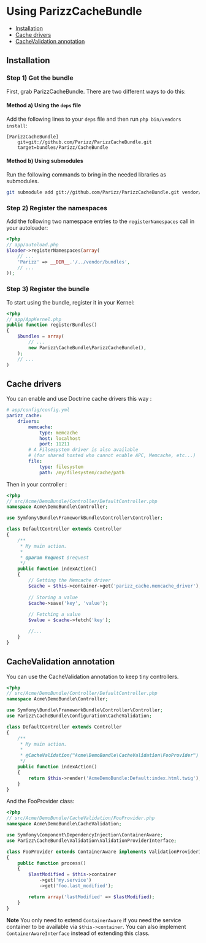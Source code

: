 Using ParizzCacheBundle
===================

* [Installation](#installation)
* [Cache drivers](#cache_drivers)
* [CacheValidation annotation](#cache_validation-annotation)

<a name="installation"></a>

## Installation

### Step 1) Get the bundle

First, grab ParizzCacheBundle. There are two different ways to do this:

#### Method a) Using the `deps` file

Add the following lines to your  `deps` file and then run `php bin/vendors install`:

```
[ParizzCacheBundle]
    git=git://github.com/Parizz/ParizzCacheBundle.git
    target=bundles/Parizz/CacheBundle
```

#### Method b) Using submodules

Run the following commands to bring in the needed libraries as submodules.

```bash
git submodule add git://github.com/Parizz/ParizzCacheBundle.git vendor/bundles/Parizz/CacheBundle
```

### Step 2) Register the namespaces

Add the following two namespace entries to the `registerNamespaces` call
in your autoloader:

``` php
<?php
// app/autoload.php
$loader->registerNamespaces(array(
    // ...
    'Parizz' => __DIR__.'/../vendor/bundles',
    // ...
));
```

### Step 3) Register the bundle

To start using the bundle, register it in your Kernel:

``` php
<?php
// app/AppKernel.php
public function registerBundles()
{
    $bundles = array(
        // ...
        new Parizz\CacheBundle\ParizzCacheBundle(),
    );
    // ...
)
```

<a name="cache_drivers"></a>

## Cache drivers
You can enable and use Doctrine cache drivers this way :
```yml
# app/config/config.yml
parizz_cache:
    drivers:
        memcache:
            type: memcache
            host: localhost
            port: 11211
        # A Filsesystem driver is also available
        # (for shared hosted who cannot enable APC, Memcache, etc...)
        file:
            type: filesystem
            path: /my/filesystem/cache/path
```
Then in your controller :

```php
<?php
// src/Acme/DemoBundle/Controller/DefaultController.php
namespace Acme\DemoBundle\Controller;

use Symfony\Bundle\FrameworkBundle\Controller\Controller;

class DefaultController extends Controller
{
    /**
     * My main action.
     *
     * @param Request $request
     */
    public function indexAction()
    {
        // Getting the Memcache driver
        $cache = $this->container->get('parizz_cache.memcache_driver');
        
        // Storing a value
        $cache->save('key', 'value');
        
        // Fetching a value
        $value = $cache->fetch('key');

        //...
    }
}
```

<a name="cache_validation-annotation"></a>

## CacheValidation annotation

You can use the CacheValidation annotation to keep tiny controllers.

```php
<?php
// src/Acme/DemoBundle/Controller/DefaultController.php
namespace Acme\DemoBundle\Controller;

use Symfony\Bundle\FrameworkBundle\Controller\Controller;
use Parizz\CacheBundle\Configuration\CacheValidation;

class DefaultController extends Controller
{
    /**
     * My main action.
     *
     * @CacheValidation("Acme\DemoBundle\CacheValidation\FooProvider")
     */
    public function indexAction()
    {
        return $this->render('AcmeDemoBundle:Default:index.html.twig');
    }
}
```

And the FooProvider class:

```php
<?php
// src/Acme/DemoBundle/CacheValidation/FooProvider.php
namespace Acme\DemoBundle\CacheValidation;

use Symfony\Component\DependencyInjection\ContainerAware;
use Parizz\CacheBundle\Validation\ValidationProviderInterface;

class FooProvider extends ContainerAware implements ValidationProviderInterface
{
    public function process()
    {
        $lastModified = $this->container
            ->get('my.service')
            ->get('foo.last_modified');

        return array('lastModified' => $lastModified);
    }
}

```

**Note** You only need to extend `ContainerAware` if you need the service
container to be available via `$this->container`. You can also implement
`ContainerAwareInterface` instead of extending this class.